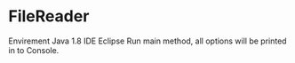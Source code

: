 # FileReader
Envirement Java 1.8
IDE Eclipse
Run main method, all options will be printed in to Console.
